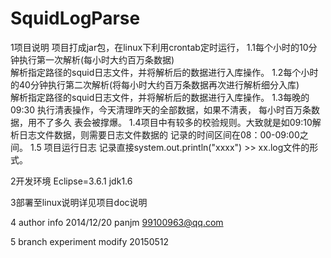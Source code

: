 # SquidLogParse

1项目说明  项目打成jar包，在linux下利用crontab定时运行， 
1.1每个小时的10分钟执行第一次解析(每小时大约百万条数据)      
   解析指定路径的squid日志文件，并将解析后的数据进行入库操作。 
1.2每个小时的40分钟执行第二次解析(将每小时大约百万条数据再次进行解析细分入库)      
   解析指定路径的squid日志文件，并将解析后的数据进行入库操作。 
1.3每晚的09:30 执行清表操作，今天清理昨天的全部数据，如果不清表，
   每小时百万条数据，用不了多久 表会被撑爆。
1.4项目中有较多的校验规则。大致就是如09:10解析日志文件数据，则需要日志文件数据的
  记录的时间区间在08：00-09:00之间。 
1.5 项目运行日志 记录直接system.out.println("xxxx") >> xx.log文件的形式。   

2开发环境 Eclipse=3.6.1 jdk1.6  

3部署至linux说明详见项目doc说明  

4 author info 2014/12/20   panjm  99100963@qq.com

5 branch experiment modify 20150512

